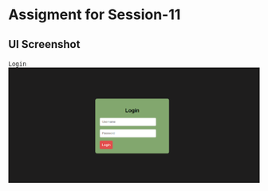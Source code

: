 # Assigment for Session-11

## UI Screenshot

`Login`
![1](https://github.com/Zayed-Rahat/Internship_business_automation/blob/main/login_page/login.png)
